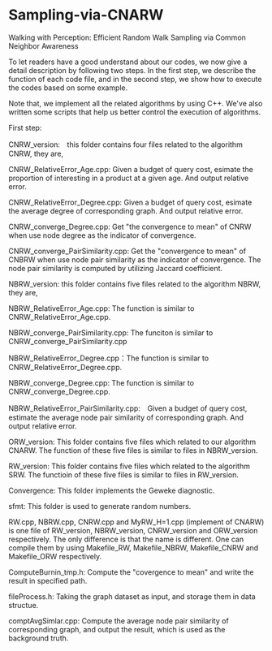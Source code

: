# Sampling-via-CNARW
Walking with Perception: Efficient Random Walk Sampling via Common Neighbor Awareness

To let readers have a good understand about our codes, we now give a detail description by following two steps. In the first step, we describe the function of each code file, and in the second step, we show how to execute the codes based on some example.

Note that, we implement all the related algorithms by using C++. We've also written some scripts that help us better control the execution of algorithms.

First step:

CNRW_version:　this folder contains four files related to the algorithm CNRW, they are,
    
CNRW_RelativeError_Age.cpp: Given a budget of query cost, esimate the proportion of interesting in a product at a given age. And output relative error.
       
CNRW_RelativeError_Degree.cpp: Given a budget of query cost, esimate the average degree of corresponding graph. And output relative error.
       
CNRW_converge_Degree.cpp: Get "the convergence to mean" of CNRW when use node degree as the indicator of convergence.
       
CNRW_converge_PairSimilarity.cpp: Get the "convergence to mean" of CNBRW when use node pair similarity as the indicator of convergence. The node pair similarity is computed by utilizing Jaccard coefficient.
   
NBRW_version: this folder contains five files related to the algorithm NBRW, they are,
        
NBRW_RelativeError_Age.cpp: The function is similar to CNRW_RelativeError_Age.cpp.
     
NBRW_converge_PairSimilarity.cpp: The funciton is similar to CNRW_converge_PairSimilarity.cpp
        
NBRW_RelativeError_Degree.cpp：The function is similar to CNRW_RelativeError_Degree.cpp.
   
NBRW_converge_Degree.cpp: The function is similar to CNRW_converge_Degree.cpp.
        
NBRW_RelativeError_PairSimilarity.cpp:　Given a budget of query cost, estimate the average node pair similarity of corresponding graph. And output relative error.
   
ORW_version: This folder contains five files which related to our algorithm CNARW. The function of these five files is similar to files in NBRW_version.

RW_version: This folder contains five files which related to the algorithm SRW. The functioin of these five files is similar to files in RW_version.

Convergence: This folder implements the Geweke diagnostic.

sfmt: This folder is used to generate random numbers.

RW.cpp, NBRW.cpp, CNRW.cpp and MyRW_H=1.cpp (implement of CNARW) is one file of RW_version, NBRW_version, CNRW_version and ORW_version respectively. The only difference is that the name is different. One can compile them by using Makefile_RW, Makefile_NBRW, Makefile_CNRW and Makefile_ORW respectively.

ComputeBurnin_tmp.h: Compute the "covergence to mean" and write the result in specified path.

fileProcess.h: Taking the graph dataset as input, and storage them in data structue.

comptAvgSimlar.cpp: Compute the average node pair similarity of corresponding graph, and output the result, which is used as the background truth.
       
